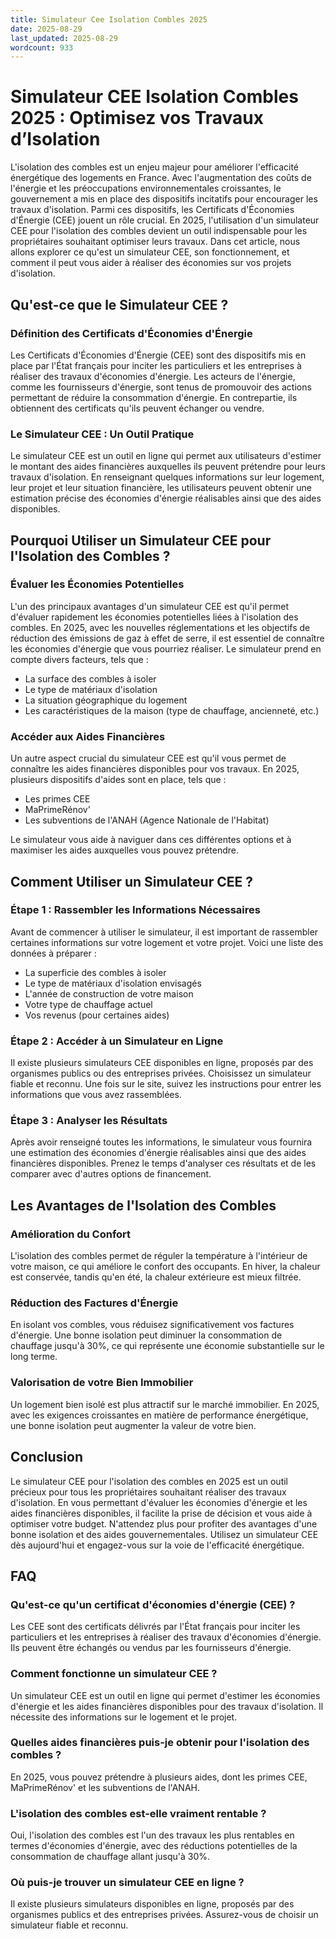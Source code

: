 ```yaml
---
title: Simulateur Cee Isolation Combles 2025
date: 2025-08-29
last_updated: 2025-08-29
wordcount: 933
---
```


# Simulateur CEE Isolation Combles 2025 : Optimisez vos Travaux d’Isolation

L'isolation des combles est un enjeu majeur pour améliorer l'efficacité énergétique des logements en France. Avec l'augmentation des coûts de l'énergie et les préoccupations environnementales croissantes, le gouvernement a mis en place des dispositifs incitatifs pour encourager les travaux d'isolation. Parmi ces dispositifs, les Certificats d'Économies d'Énergie (CEE) jouent un rôle crucial. En 2025, l'utilisation d'un simulateur CEE pour l'isolation des combles devient un outil indispensable pour les propriétaires souhaitant optimiser leurs travaux. Dans cet article, nous allons explorer ce qu'est un simulateur CEE, son fonctionnement, et comment il peut vous aider à réaliser des économies sur vos projets d'isolation.

## Qu'est-ce que le Simulateur CEE ?

### Définition des Certificats d'Économies d'Énergie

Les Certificats d'Économies d'Énergie (CEE) sont des dispositifs mis en place par l'État français pour inciter les particuliers et les entreprises à réaliser des travaux d'économies d'énergie. Les acteurs de l'énergie, comme les fournisseurs d'énergie, sont tenus de promouvoir des actions permettant de réduire la consommation d'énergie. En contrepartie, ils obtiennent des certificats qu'ils peuvent échanger ou vendre.

### Le Simulateur CEE : Un Outil Pratique

Le simulateur CEE est un outil en ligne qui permet aux utilisateurs d'estimer le montant des aides financières auxquelles ils peuvent prétendre pour leurs travaux d'isolation. En renseignant quelques informations sur leur logement, leur projet et leur situation financière, les utilisateurs peuvent obtenir une estimation précise des économies d'énergie réalisables ainsi que des aides disponibles.

## Pourquoi Utiliser un Simulateur CEE pour l'Isolation des Combles ?

### Évaluer les Économies Potentielles

L'un des principaux avantages d'un simulateur CEE est qu'il permet d'évaluer rapidement les économies potentielles liées à l'isolation des combles. En 2025, avec les nouvelles réglementations et les objectifs de réduction des émissions de gaz à effet de serre, il est essentiel de connaître les économies d'énergie que vous pourriez réaliser. Le simulateur prend en compte divers facteurs, tels que :

- La surface des combles à isoler
- Le type de matériaux d'isolation
- La situation géographique du logement
- Les caractéristiques de la maison (type de chauffage, ancienneté, etc.)

### Accéder aux Aides Financières

Un autre aspect crucial du simulateur CEE est qu'il vous permet de connaître les aides financières disponibles pour vos travaux. En 2025, plusieurs dispositifs d'aides sont en place, tels que :

- Les primes CEE
- MaPrimeRénov'
- Les subventions de l'ANAH (Agence Nationale de l'Habitat)

Le simulateur vous aide à naviguer dans ces différentes options et à maximiser les aides auxquelles vous pouvez prétendre.

## Comment Utiliser un Simulateur CEE ?

### Étape 1 : Rassembler les Informations Nécessaires

Avant de commencer à utiliser le simulateur, il est important de rassembler certaines informations sur votre logement et votre projet. Voici une liste des données à préparer :

- La superficie des combles à isoler
- Le type de matériaux d'isolation envisagés
- L'année de construction de votre maison
- Votre type de chauffage actuel
- Vos revenus (pour certaines aides)

### Étape 2 : Accéder à un Simulateur en Ligne

Il existe plusieurs simulateurs CEE disponibles en ligne, proposés par des organismes publics ou des entreprises privées. Choisissez un simulateur fiable et reconnu. Une fois sur le site, suivez les instructions pour entrer les informations que vous avez rassemblées.

### Étape 3 : Analyser les Résultats

Après avoir renseigné toutes les informations, le simulateur vous fournira une estimation des économies d'énergie réalisables ainsi que des aides financières disponibles. Prenez le temps d'analyser ces résultats et de les comparer avec d'autres options de financement.

## Les Avantages de l'Isolation des Combles

### Amélioration du Confort

L'isolation des combles permet de réguler la température à l'intérieur de votre maison, ce qui améliore le confort des occupants. En hiver, la chaleur est conservée, tandis qu'en été, la chaleur extérieure est mieux filtrée.

### Réduction des Factures d'Énergie

En isolant vos combles, vous réduisez significativement vos factures d'énergie. Une bonne isolation peut diminuer la consommation de chauffage jusqu'à 30%, ce qui représente une économie substantielle sur le long terme.

### Valorisation de votre Bien Immobilier

Un logement bien isolé est plus attractif sur le marché immobilier. En 2025, avec les exigences croissantes en matière de performance énergétique, une bonne isolation peut augmenter la valeur de votre bien.

## Conclusion

Le simulateur CEE pour l'isolation des combles en 2025 est un outil précieux pour tous les propriétaires souhaitant réaliser des travaux d'isolation. En vous permettant d'évaluer les économies d'énergie et les aides financières disponibles, il facilite la prise de décision et vous aide à optimiser votre budget. N'attendez plus pour profiter des avantages d'une bonne isolation et des aides gouvernementales. Utilisez un simulateur CEE dès aujourd'hui et engagez-vous sur la voie de l'efficacité énergétique.

## FAQ

### Qu'est-ce qu'un certificat d'économies d'énergie (CEE) ?

Les CEE sont des certificats délivrés par l'État français pour inciter les particuliers et les entreprises à réaliser des travaux d'économies d'énergie. Ils peuvent être échangés ou vendus par les fournisseurs d'énergie.

### Comment fonctionne un simulateur CEE ?

Un simulateur CEE est un outil en ligne qui permet d'estimer les économies d'énergie et les aides financières disponibles pour des travaux d'isolation. Il nécessite des informations sur le logement et le projet.

### Quelles aides financières puis-je obtenir pour l'isolation des combles ?

En 2025, vous pouvez prétendre à plusieurs aides, dont les primes CEE, MaPrimeRénov' et les subventions de l'ANAH.

### L'isolation des combles est-elle vraiment rentable ?

Oui, l'isolation des combles est l'un des travaux les plus rentables en termes d'économies d'énergie, avec des réductions potentielles de la consommation de chauffage allant jusqu'à 30%.

### Où puis-je trouver un simulateur CEE en ligne ?

Il existe plusieurs simulateurs disponibles en ligne, proposés par des organismes publics et des entreprises privées. Assurez-vous de choisir un simulateur fiable et reconnu.